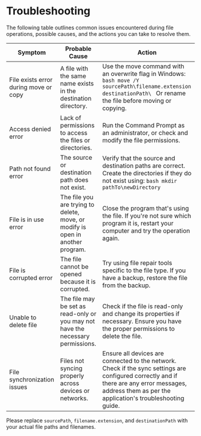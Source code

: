 # Troubleshooting

The following table outlines common issues encountered during file operations, possible causes, and the actions you can take to resolve them.

| Symptom | Probable Cause | Action |
|---------|----------------|--------|
| File exists error during move or copy | A file with the same name exists in the destination directory. | Use the move command with an overwrite flag in Windows: ```bash move /Y sourcePath\filename.extension destinationPath\ ``` Or rename the file before moving or copying. |
| Access denied error | Lack of permissions to access the files or directories. | Run the Command Prompt as an administrator, or check and modify the file permissions. |
| Path not found error | The source or destination path does not exist. | Verify that the source and destination paths are correct. Create the directories if they do not exist using: ```bash mkdir pathTo\newDirectory ``` |
| File is in use error | The file you are trying to delete, move, or modify is open in another program. | Close the program that's using the file. If you're not sure which program it is, restart your computer and try the operation again. |
| File is corrupted error | The file cannot be opened because it is corrupted. | Try using file repair tools specific to the file type. If you have a backup, restore the file from the backup. |
| Unable to delete file | The file may be set as read-only or you may not have the necessary permissions. | Check if the file is read-only and change its properties if necessary. Ensure you have the proper permissions to delete the file. |
| File synchronization issues | Files not syncing properly across devices or networks. | Ensure all devices are connected to the network. Check if the sync settings are configured correctly and if there are any error messages, address them as per the application's troubleshooting guide. |

Please replace `sourcePath`, `filename.extension`, and `destinationPath` with your actual file paths and filenames.
